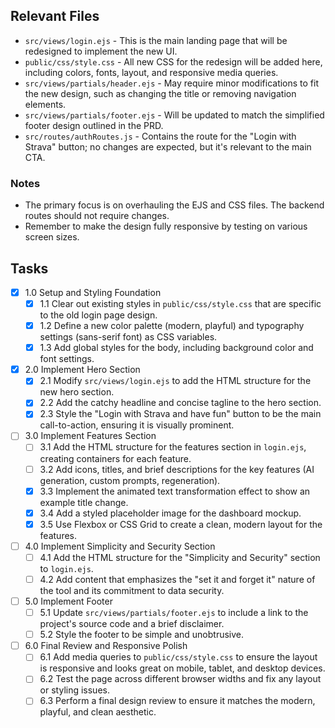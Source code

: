 ## Relevant Files

- `src/views/login.ejs` - This is the main landing page that will be redesigned to implement the new UI.
- `public/css/style.css` - All new CSS for the redesign will be added here, including colors, fonts, layout, and responsive media queries.
- `src/views/partials/header.ejs` - May require minor modifications to fit the new design, such as changing the title or removing navigation elements.
- `src/views/partials/footer.ejs` - Will be updated to match the simplified footer design outlined in the PRD.
- `src/routes/authRoutes.js` - Contains the route for the "Login with Strava" button; no changes are expected, but it's relevant to the main CTA.

### Notes

- The primary focus is on overhauling the EJS and CSS files. The backend routes should not require changes.
- Remember to make the design fully responsive by testing on various screen sizes.

## Tasks

- [x] 1.0 Setup and Styling Foundation
  - [x] 1.1 Clear out existing styles in `public/css/style.css` that are specific to the old login page design.
  - [x] 1.2 Define a new color palette (modern, playful) and typography settings (sans-serif font) as CSS variables.
  - [x] 1.3 Add global styles for the body, including background color and font settings.
- [x] 2.0 Implement Hero Section
  - [x] 2.1 Modify `src/views/login.ejs` to add the HTML structure for the new hero section.
  - [x] 2.2 Add the catchy headline and concise tagline to the hero section.
  - [x] 2.3 Style the "Login with Strava and have fun" button to be the main call-to-action, ensuring it is visually prominent.
- [ ] 3.0 Implement Features Section
  - [ ] 3.1 Add the HTML structure for the features section in `login.ejs`, creating containers for each feature.
  - [ ] 3.2 Add icons, titles, and brief descriptions for the key features (AI generation, custom prompts, regeneration).
  - [x] 3.3 Implement the animated text transformation effect to show an example title change.
  - [x] 3.4 Add a styled placeholder image for the dashboard mockup.
  - [x] 3.5 Use Flexbox or CSS Grid to create a clean, modern layout for the features.
- [ ] 4.0 Implement Simplicity and Security Section
  - [ ] 4.1 Add the HTML structure for the "Simplicity and Security" section to `login.ejs`.
  - [ ] 4.2 Add content that emphasizes the "set it and forget it" nature of the tool and its commitment to data security.
- [ ] 5.0 Implement Footer
  - [ ] 5.1 Update `src/views/partials/footer.ejs` to include a link to the project's source code and a brief disclaimer.
  - [ ] 5.2 Style the footer to be simple and unobtrusive.
- [ ] 6.0 Final Review and Responsive Polish
  - [ ] 6.1 Add media queries to `public/css/style.css` to ensure the layout is responsive and looks great on mobile, tablet, and desktop devices.
  - [ ] 6.2 Test the page across different browser widths and fix any layout or styling issues.
  - [ ] 6.3 Perform a final design review to ensure it matches the modern, playful, and clean aesthetic. 